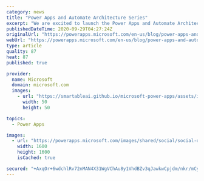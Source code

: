 ```yaml
---
category: news
title: "Power Apps and Automate Architecture Series"
excerpt: "We are excited to launch the Power Apps and Automate Architecture Series content, presented by Power CAT, which will prepare you for upcoming complex projects involving our app and automation platform. This series of videos will cover L300-400 content and will provide your architects and developers with"
publishedDateTime: 2020-09-29T04:27:24Z
originalUrl: "https://powerapps.microsoft.com/en-us/blog/power-apps-and-automate-architecture-series/"
webUrl: "https://powerapps.microsoft.com/en-us/blog/power-apps-and-automate-architecture-series/"
type: article
quality: 87
heat: 87
published: true

provider:
  name: Microsoft
  domain: microsoft.com
  images:
    - url: "https://smartableai.github.io/microsoft-power-apps/assets/images/organizations/microsoft.com-50x50.jpg"
      width: 50
      height: 50

topics:
  - Power Apps

images:
  - url: "https://powerapps.microsoft.com/images/shared/social/social-default-image.png"
    width: 1600
    height: 1600
    isCached: true

secured: "+AxqOr+6wdchlRv72nMAN4X31WgVChAu8y1VhdBZv3qJawkwCpjdm/nkr/mCyNG/Ib2pHPiFgfCRZJxV1vZPYpINJUu2AzZpVcfTpLyS3f6pmUvEIceAvTmutT4Y4r9XWeEMUi90aFoHteyC89VLrmIno3TwMJhxb1uxo/Om4kr+rbiYTGEfCJGgS8ySnQVb5hNHWbCG4B+wgAlCyNK4Q3/NifOz30YdFB3mJSE1L+wi4SIH4jX86VWAqZOeXcKRAKco+9in/0wjCj66rRZADxLY6/L/28ul+akvVSe6fFse81YE/yv0haAO1P3rtM1UYJC/kcyKKn0epwfY6L1xHREDMPAQPL6mMl5LXdQrOJo=;ak1ZXpr1Orr8VIayYMbhqQ=="
---
```


